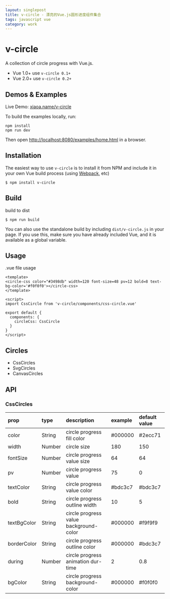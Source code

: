 ```yaml
---
layout: singlepost
title: v-circle - 漂亮的Vue.js圆形进度组件集合
tags: javascript vue
category: work
---
```


v-circle
======

A collection of circle progress with Vue.js.

* Vue 1.0+ use `v-circle 0.1+`
* Vue 2.0+ use `v-circle 0.2+`

## Demos & Examples

Live Demo: [xiaoa.name/v-circle](//xiaoa.name/v-circle/)

<!-- more -->

To build the examples locally, run:

```
npm install
npm run dev
```

Then open [http://localhost:8080/examples/home.html](http://localhost:8080/examples/home.html) in a browser.

## Installation

The easiest way to use `v-circle` is to install it from NPM and include it in your own Vue build process (using [Webpack](https://webpack.github.io/), etc)

```
$ npm install v-circle
```

## Build

build to dist

```
$ npm run build
```

You can also use the standalone build by including `dist/v-circle.js` in your page. If you use this, make sure you have already included Vue, and it is available as a global variable.

## Usage

.vue file usage

```
<template>
<circle-css color="#3498db" width=120 font-size=48 pv=12 bold=8 text-bg-color='#f0f0f0'></circle-css>
</template>

<script>
import CssCircle from 'v-circle/components/css-circle.vue'

export default {
  components: {
    circleCss: CssCircle
  }
}
</script>
```

## Circles

* CssCircles
* SvgCircles
* CanvasCircles

## API

### CssCircles

| prop | type | description | example | default value |
|:------------- |:--------------- |:------------- |:-------- |:-------- |
| color | String | circle progress fill color | #000000 | #2ecc71 |
| width | Number | circle size | 180 | 150 |
| fontSize | Number | circle progress value size | 64 | 64 |
| pv | Number | circle progress value | 75 | 0 |
| textColor | String | circle progress value color | #bdc3c7 | #bdc3c7 |
| bold | String | circle progress outline width | 10 | 5 |
| textBgColor | String | circle progress value background-color | #000000 | #f9f9f9 |
| borderColor | String | circle progress outline color | #000000 | #bdc3c7 |
| during | Number | circle progress animation dur-time | 2 | 0.8 |
| bgColor | String | circle progress background-color | #000000 | #f0f0f0 |
